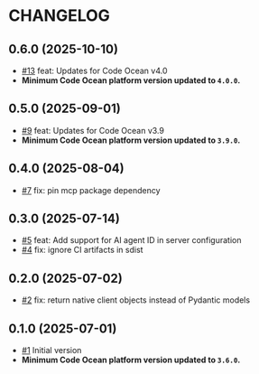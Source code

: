 CHANGELOG
=========

## 0.6.0 (2025-10-10)

- [#13](https://github.com/codeocean/codeocean-mcp-server/pull/13) feat: Updates for Code Ocean v4.0
- **Minimum Code Ocean platform version updated to `4.0.0`.** 

## 0.5.0 (2025-09-01)

- [#9](https://github.com/codeocean/codeocean-mcp-server/pull/9) feat: Updates for Code Ocean v3.9
- **Minimum Code Ocean platform version updated to `3.9.0`.** 

## 0.4.0 (2025-08-04)

- [#7](https://github.com/codeocean/codeocean-mcp-server/pull/7) fix: pin mcp package dependency

## 0.3.0 (2025-07-14)

- [#5](https://github.com/codeocean/codeocean-mcp-server/pull/5) feat: Add support for AI agent ID in server configuration
- [#4](https://github.com/codeocean/codeocean-mcp-server/pull/4) fix: ignore CI artifacts in sdist

## 0.2.0 (2025-07-02)

- [#2](https://github.com/codeocean/codeocean-mcp-server/pull/2) fix: return native client objects instead of Pydantic models

## 0.1.0 (2025-07-01)

- [#1](https://github.com/codeocean/codeocean-mcp-server/pull/1) Initial version
- **Minimum Code Ocean platform version updated to `3.6.0`.** 
